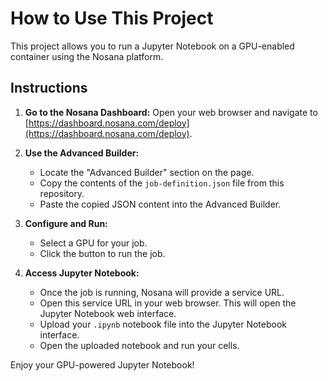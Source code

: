 # How to Use This Project

This project allows you to run a Jupyter Notebook on a GPU-enabled container using the Nosana platform.

## Instructions

1.  **Go to the Nosana Dashboard:**
    Open your web browser and navigate to [https://dashboard.nosana.com/deploy](https://dashboard.nosana.com/deploy).

2.  **Use the Advanced Builder:**
    *   Locate the "Advanced Builder" section on the page.
    *   Copy the contents of the `job-definition.json` file from this repository.
    *   Paste the copied JSON content into the Advanced Builder.

3.  **Configure and Run:**
    *   Select a GPU for your job.
    *   Click the button to run the job.

4.  **Access Jupyter Notebook:**
    *   Once the job is running, Nosana will provide a service URL.
    *   Open this service URL in your web browser. This will open the Jupyter Notebook web interface.
    *   Upload your `.ipynb` notebook file into the Jupyter Notebook interface.
    *   Open the uploaded notebook and run your cells.

Enjoy your GPU-powered Jupyter Notebook! 